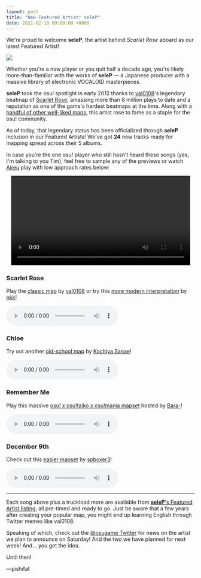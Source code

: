 ```yaml
---
layout: post
title: "New Featured Artist: seleP"
date: 2021-02-10 09:00:00 +0000
---
```


We're proud to welcome **seleP**, the artist behind *Scarlet Rose* aboard as our latest Featured Artist!

![](https://assets.ppy.sh/artists/138/header.jpg)

Whether you're a new player or you quit half a decade ago, you're likely more-than-familiar with the works of **seleP** — a Japanese producer with a massive library of electronic VOCALOID masterpieces.

**seleP** took the osu! spotlight in early 2012 thanks to [val0108](https://osu.ppy.sh/users/243917)'s legendary beatmap of [Scarlet Rose](https://osu.ppy.sh/beatmapsets/41686), amassing more than 8 million plays to date and a reputation as one of the game's hardest beatmaps at the time. Along with a [handful of other well-liked maps](https://osu.ppy.sh/beatmapsets?q=selep), this artist rose to fame as a staple for the osu! community. 

As of today, that legendary status has been officialized through **seleP** inclusion in our Featured Artists! We've got **24** new tracks ready for mapping spread across their 5 albums.

In case you're the one osu! player who still hasn't heard these songs (yes, I'm talking to you Tim), feel free to sample any of the previews or watch [Aireu](https://osu.ppy.sh/users/1650010) play with low approach rates below:

<div align="center">
    <video width="95%" controls>
        <source src="https://assets.ppy.sh/artists/138/release_showcase.mp4" type="video/mp4" preload="none">
    </video>
</div>

### Scarlet Rose

Play the [classic map](https://osu.ppy.sh/beatmapsets/41686) by [val0108](https://osu.ppy.sh/users/243917) or try this [more modern interpretation](https://osu.ppy.sh/beatmapsets/528089) by [pkk](https://osu.ppy.sh/users/3620525)!

<audio controls>
    <source src="https://assets.ppy.sh/artists/138/LILIUM%20DOLL/seleP%20-%20Scarlet%20Rose.mp3" type="audio/mpeg">
</audio>

### Chloe

Try out another [old-school map](https://osu.ppy.sh/beatmapsets/20201) by [Kochiya Sanae](https://osu.ppy.sh/users/395591)!

<audio controls>
    <source src="https://assets.ppy.sh/artists/138/Marie%C3%97Luise/seleP%20-%20Chloe.mp3" type="audio/mpeg">
</audio>

### Remember Me

Play this massive [osu! x osu!taiko x osu!mania mapset](https://osu.ppy.sh/beatmapsets/110547) hosted by [Bara-](https://osu.ppy.sh/users/2533040)!

<audio controls>
    <source src="https://assets.ppy.sh/artists/138/LILIUM%20DOLL/seleP%20-%20Remember%20me.mp3" type="audio/mpeg">
</audio>

### December 9th

Check out this [easier mapset](https://osu.ppy.sh/beatmapsets/46623) by [spboxer3](https://osu.ppy.sh/users/197974)!

<audio controls>
    <source src="https://assets.ppy.sh/artists/138/LILIUM%20DOLL/seleP%20-%20December%209th.mp3" type="audio/mpeg">
</audio>

---

Each song above plus a truckload more are available from [**seleP**'s Featured Artist listing](https://osu.ppy.sh/beatmaps/artists/138), all pre-timed and ready to go. Just be aware that a few years after creating your popular map, you might end up learning English through Twitter memes like val0108.

Speaking of which, check out the [@osugame Twitter](https://twitter.com/osugame) for news on the artist we plan to announce on Saturday! And the two we have planned for next week! And... you get the idea.

Until then!

—pishifat
